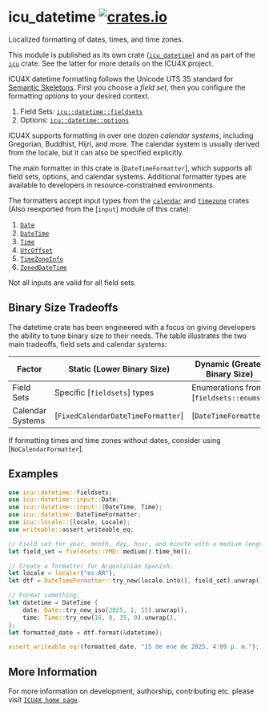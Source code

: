 # icu_datetime [![crates.io](https://img.shields.io/crates/v/icu_datetime)](https://crates.io/crates/icu_datetime)

<!-- cargo-rdme start -->

Localized formatting of dates, times, and time zones.

This module is published as its own crate ([`icu_datetime`](https://docs.rs/icu_datetime/latest/icu_datetime/))
and as part of the [`icu`](https://docs.rs/icu/latest/icu/) crate. See the latter for more details on the ICU4X project.

ICU4X datetime formatting follows the Unicode UTS 35 standard for [Semantic Skeletons](https://unicode.org/reports/tr35/tr35-dates.html#Semantic_Skeletons).
First you choose a _field set_, then you configure the formatting _options_ to your desired context.

1. Field Sets: [`icu::datetime::fieldsets`](fieldsets)
2. Options: [`icu::datetime::options`](options)

ICU4X supports formatting in over one dozen _calendar systems_, including Gregorian, Buddhist,
Hijri, and more. The calendar system is usually derived from the locale, but it can also be
specified explicitly.

The main formatter in this crate is [`DateTimeFormatter`], which supports all field sets,
options, and calendar systems. Additional formatter types are available to developers in
resource-constrained environments.

The formatters accept input types from the [`calendar`](icu_calendar) and
[`timezone`](icu_time) crates (Also reexported from the [`input`] module of this crate):

1. [`Date`](icu_calendar::Date)
2. [`DateTime`](icu_time::DateTime)
3. [`Time`](icu_time::Time)
4. [`UtcOffset`](icu_time::zone::UtcOffset)
5. [`TimeZoneInfo`](icu_time::TimeZoneInfo)
6. [`ZonedDateTime`](icu_time::ZonedDateTime)

Not all inputs are valid for all field sets.

## Binary Size Tradeoffs

The datetime crate has been engineered with a focus on giving developers the ability to
tune binary size to their needs. The table illustrates the two main tradeoffs, field sets
and calendar systems:

| Factor | Static (Lower Binary Size) | Dynamic (Greater Binary Size) |
|---|---|---|
| Field Sets | Specific [`fieldsets`] types | Enumerations from [`fieldsets::enums`] |
| Calendar Systems | [`FixedCalendarDateTimeFormatter`] | [`DateTimeFormatter`] |

If formatting times and time zones without dates, consider using [`NoCalendarFormatter`].

## Examples

```rust
use icu::datetime::fieldsets;
use icu::datetime::input::Date;
use icu::datetime::input::{DateTime, Time};
use icu::datetime::DateTimeFormatter;
use icu::locale::{locale, Locale};
use writeable::assert_writeable_eq;

// Field set for year, month, day, hour, and minute with a medium length:
let field_set = fieldsets::YMD::medium().time_hm();

// Create a formatter for Argentinian Spanish:
let locale = locale!("es-AR");
let dtf = DateTimeFormatter::try_new(locale.into(), field_set).unwrap();

// Format something:
let datetime = DateTime {
    date: Date::try_new_iso(2025, 1, 15).unwrap(),
    time: Time::try_new(16, 9, 35, 0).unwrap(),
};
let formatted_date = dtf.format(&datetime);

assert_writeable_eq!(formatted_date, "15 de ene de 2025, 4:09 p. m.");
```

<!-- cargo-rdme end -->

## More Information

For more information on development, authorship, contributing etc. please visit [`ICU4X home page`](https://github.com/unicode-org/icu4x).
